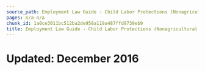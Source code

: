 ```yaml
---
source_path: Employment Law Guide - Child Labor Protections (Nonagricultural Work).md
pages: n/a-n/a
chunk_id: 1a0ce3011bc512ba2de958a119a487ffd9739eb9
title: Employment Law Guide - Child Labor Protections (Nonagricultural Work)
---
```

# Updated: December 2016
